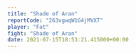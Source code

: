 ```yaml
---
title: "Shade of Aran"
reportCode: "263vgwqW1G4jMVXT"
player: "Fat"
fight: "Shade of Aran"
date: 2021-07-15T18:53:21.415000+00:00
---
```

